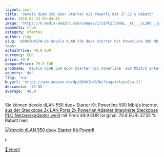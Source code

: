 ```yaml
---
layout: post
title: 'devolo dLAN 550 duo+ Starter Kit Powerli mit 37.55 % Rabatt'
date: 2020-02-23 05:04:16
image: 'https://m.media-amazon.com/images/I/31Pk2lS0daL._AC_._SL200_.jpg'
comments: true
category: ofertas
author: ring
slug: 'B00KIHXS7W-de devolo dLAN 550 duo+ Starter Kit Powerline 500 Mbit/s...'
tags: 
actualPrice: 49.9 EUR
currency: EUR
price: 49.9
comparePrice: 79.9 EUR
prodname: 'devolo dLAN 550 duo+ Starter Kit Powerline  500 Mbit/s Internet aus der Steckdose  2x LAN Ports  2x Powerlan Adapter  integrierte Steckdose  PLC Netzwerkadapter  weiß'
country: 'de'
flag: '🇩🇪'
buyurl: 'https://www.amazon.de/dp/B00KIHXS7W/?tag=tolees0ca-21'
descuento: '37.55'
average: '49.9'
---
```


Sie können [devolo dLAN 550 duo+ Starter Kit Powerline  500 Mbit/s Internet aus der Steckdose  2x LAN Ports  2x Powerlan Adapter  integrierte Steckdose  PLC Netzwerkadapter  weiß](https://www.amazon.de/dp/B00KIHXS7W/?tag=tolees0ca-21) mit Preis 49.9 EUR (original: 79.9 EUR) 37.55 % Rabatt hier:

[![devolo dLAN 550 duo+ Starter Kit Powerli](https://m.media-amazon.com/images/I/31Pk2lS0daL._AC_._SL200_.jpg)](https://www.amazon.de/dp/B00KIHXS7W/?tag=tolees0ca-21)

ℹ️:


[🛒 Hier!!](https://www.amazon.de/dp/B00KIHXS7W/?tag=tolees0ca-21)
